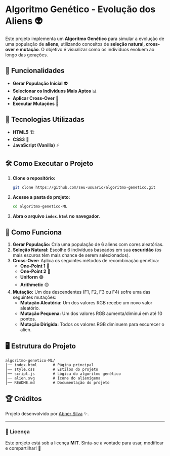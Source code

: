 # Algoritmo Genético - Evolução dos Aliens 👽

Este projeto implementa um **Algoritmo Genético** para simular a evolução de uma população de **aliens**, utilizando conceitos de **seleção natural, cross-over e mutação**. O objetivo é visualizar como os indivíduos evoluem ao longo das gerações.

## 🚀 Funcionalidades

- **Gerar População Inicial** 👽
- **Selecionar os Indivíduos Mais Aptos** 📊
- **Aplicar Cross-Over** 🔀
- **Executar Mutações** 🧬

## 📌 Tecnologias Utilizadas

- **HTML5** 🏗️
- **CSS3** 🎨
- **JavaScript (Vanilla)** ⚡

## 🛠️ Como Executar o Projeto

1. **Clone o repositório:**
   ```sh
   git clone https://github.com/seu-usuario/algoritmo-genetico.git
   ```
2. **Acesse a pasta do projeto:**
   ```sh
   cd algoritmo-genetico-ML
   ```
3. **Abra o arquivo ****`index.html`**** no navegador.**

## 📝 Como Funciona

1. **Gerar População:** Cria uma população de 6 aliens com cores aleatórias.
2. **Seleção Natural:** Escolhe 6 indivíduos baseados em sua **escuridão** (os mais escuros têm mais chance de serem selecionados).
3. **Cross-Over:** Aplica os seguintes métodos de recombinação genética:
   - **One-Point 1** 🔵
   - **One-Point 2** 🔴
   - **Uniform** 🟢
   - **Arithmetic** 🟡
4. **Mutação:** Um dos descendentes (F1, F2, F3 ou F4) sofre uma das seguintes mutações:
   - **Mutação Aleatória:** Um dos valores RGB recebe um novo valor aleatório.
   - **Mutação Pequena:** Um dos valores RGB aumenta/diminui em até 10 pontos.
   - **Mutação Dirigida:** Todos os valores RGB diminuem para escurecer o alien.

## 🖥️ Estrutura do Projeto

```
algoritmo-genetico-ML/
│── index.html       # Página principal
│── style.css        # Estilos do projeto
│── script.js        # Lógica do algoritmo genético
│── alien.svg        # Ícone do alienígena
│── README.md        # Documentação do projeto
```

## 🏆 Créditos

Projeto desenvolvido por [Abner Silva](https://github.com/AbnerSLima) ✨.

---

### 🔗 Licença

Este projeto está sob a licença **MIT**. Sinta-se à vontade para usar, modificar e compartilhar! 🚀

